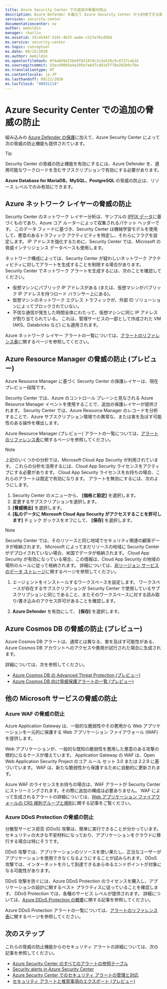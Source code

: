 ```yaml
---
title: Azure Security Center での追加の脅威の防止
description: Azure Defender を越えて Azure Security Center から利用できる脅威の防止について学習します
services: security-center
documentationcenter: na
author: memildin
manager: rkarlin
ms.assetid: 33c45447-3181-4b75-aa8e-c517e76cd50d
ms.service: security-center
ms.topic: conceptual
ms.date: 09/15/2020
ms.author: memildin
ms.openlocfilehash: 0f4a849af2be9f02187dc3cda526c9c4727cab1b
ms.sourcegitcommit: 53acd9895a4a395efa6d7cd41d7f78e392b9cfbe
ms.translationtype: HT
ms.contentlocale: ja-JP
ms.lasthandoff: 09/22/2020
ms.locfileid: "90931114"
---
```

# <a name="additional-threat-protections-in-azure-security-center"></a>Azure Security Center での追加の脅威の防止
組み込みの [Azure Defender の保護](azure-defender.md)に加えて、Azure Security Center によって次の脅威の防止機能も提供されています。

> [!TIP]
> Security Center の脅威の防止機能を有効にするには、Azure Defender を、適用可能なワークロードを含むサブスクリプションで有効にする必要があります。
>
> **Azure Database for MariaDB、MySQL、PostgreSQL** の脅威の防止は、リソース レベルでのみ有効にできます。


## <a name="threat-protection-for-azure-network-layer"></a>Azure ネットワーク レイヤーの脅威の防止 <a name="network-layer"></a>
Security Center のネットワーク レイヤー分析は、サンプルの [IPFIX データ](https://en.wikipedia.org/wiki/IP_Flow_Information_Export)に基づくものであり、Azure コア ルーターによって収集されるパケット ヘッダーです。 このデータ フィードに基づき、Security Center は機械学習モデルを使用して、悪意のあるトラフィック アクティビティを特定し、それらにフラグを設定します。 IP アドレスを強化するために、Security Center では、Microsoft の脅威インテリジェンス データベースも使用します。

ネットワーク構成によっては、Security Center が疑わしいネットワーク アクティビティに対してアラートを生成することを制限する場合があります。 Security Center でネットワーク アラートを生成するには、次のことを確認してください。
- 仮想マシンにパブリック IP アドレスがある (または、仮想マシンがパブリック IP アドレスを持つロード バランサー上にある)。
- 仮想マシンのネットワーク エグレス トラフィックが、外部 ID ソリューションによってブロックされていない。
- 不信な通信が発生した時間全体にわたって、仮想マシンに同じ IP アドレスが割り当てられている。 これは、管理サービスの一部として作成された VM (AKS、Databricks など) にも適用されます。

Azure ネットワーク レイヤー アラートの一覧については、[アラートのリファレンス表](alerts-reference.md#alerts-azurenetlayer)に関するページを参照してください。


## <a name="threat-protection-for-azure-resource-manager-preview"></a>Azure Resource Manager の脅威の防止 (プレビュー)<a name ="management-layer"></a>
Azure Resource Manager に基づく Security Center の保護レイヤーは、現在プレビュー段階です。

Security Center では、Azure のコントロール プレーンと見なされる Azure Resource Manager イベントを使用することで、追加の保護レイヤーが提供されます。 Security Center では、Azure Resource Manager のレコードを分析することで、Azure サブスクリプション環境での異常な、または害を及ぼす可能性のある操作を検出します。

Azure Resource Manager (プレビュー) アラートの一覧については、[アラートのリファレンス表](alerts-reference.md#alerts-azureresourceman)に関するページを参照してください。


>[!NOTE]
> 上記のいくつかの分析では、Microsoft Cloud App Security が利用されています。 これらの分析を活用するには、Cloud App Security ライセンスをアクティブにする必要があります。 Cloud App Security ライセンスをお持ちの場合、これらのアラートは既定で有効になります。 アラートを無効にするには、次のようにします。
>
> 1. Security Center のメニューから、 **[価格と設定]** を選択します。
> 1. 変更するサブスクリプションを選択します。
> 1. **[脅威検出]** を選択します。
> 1. **[私のデータに Microsoft Cloud App Security がアクセスすることを許可します]** チェック ボックスをオフにして、 **[保存]** を選択します。


>[!NOTE]
>Security Center では、そのリソースと同じ地域でセキュリティ関連の顧客データが格納されます。 Microsoft によってまだリソースの地域に Security Center がデプロイされていない場合、米国でデータが格納されます。 Cloud App Security が有効になっている場合、この情報は、Cloud App Security の地域の場所のルールに従って格納されます。 詳細については、[非リージョン サービスのデータ ストレージ](https://azuredatacentermap.azurewebsites.net/)に関するページを参照してください。

1. エージェントをインストールするワークスペースを設定します。 ワークスペースが存在するサブスクリプションが Security Center で使用しているサブスクリプションと同じであること、またそのワークスペースに対する読み取り/書き込みのアクセス許可があることを確認します。

1. **Azure Defender** を有効にして、 **[保存]** を選択します。


## <a name="threat-protection-for-azure-cosmos-db-preview"></a>Azure Cosmos DB の脅威の防止 (プレビュー)<a name="cosmos-db"></a>

Azure Cosmos DB アラートは、通常とは異なる、害を及ぼす可能性がある、Azure Cosmos DB アカウントへのアクセスや悪用が試行された場合に生成されます。

詳細については、次を参照してください。

* [Azure Cosmos DB の Advanced Threat Protection (プレビュー)](../cosmos-db/cosmos-db-advanced-threat-protection.md)
* [Azure Cosmos DB 向け脅威保護アラートの一覧 (プレビュー)](alerts-reference.md#alerts-azurecosmos)



## <a name="threat-protection-for-other-microsoft-services"></a>他の Microsoft サービスの脅威の防止 <a name="alerts-other"></a>

### <a name="threat-protection-for-azure-waf"></a>Azure WAF の脅威の防止 <a name="azure-waf"></a>

Azure Application Gateway は、一般的な脆弱性やその悪用から Web アプリケーションを一元的に保護する Web アプリケーション ファイアウォール (WAF) を提供します。

Web アプリケーションが、一般的な既知の脆弱性を悪用した悪意のある攻撃の標的になるケースが増えています。 Application Gateway の WAF は、Open Web Application Security Project のコア ルール セット 3.0 または 2.2.9 に基づいています。 WAF は、新たな脆弱性から保護するために自動的に更新されます。 

Azure WAF のライセンスをお持ちの場合は、WAF アラートが Security Center にストリーミングされます。その際に追加の構成は必要ありません。 WAF によって生成されるアラートの詳細については、[Web アプリケーション ファイアウォールの CRS 規則グループと規則](../web-application-firewall/ag/application-gateway-crs-rulegroups-rules.md?tabs=owasp31#crs911-31)に関する記事をご覧ください。


### <a name="threat-protection-for-azure-ddos-protection"></a>Azure DDoS Protection の脅威の防止 <a name="azure-ddos"></a>

分散型サービス拒否 (DDoS) 攻撃は、簡単に実行できることが分かっています。 セキュリティの大きな不安材料になっており、アプリケーションをクラウドに移行する場合は特にそうです。 

DDoS 攻撃では、アプリケーションのリソースを使い果たし、正当なユーザーがアプリケーションを使用できなくなるようにすることが試みられます。 DDoS 攻撃では、インターネットを介して到達できるあらゆるエンドポイントが対象になる可能性があります。

DDoS 攻撃を防ぐには、Azure DDoS Protection のライセンスを購入し、アプリケーションの設計に関するベスト プラクティスに従っていることを確認します。 DDoS Protection では、各種のサービス レベルが提供されます。 詳細については、[Azure DDoS Protection の概要](https://docs.microsoft.com/azure/virtual-network/ddos-protection-overview)に関する記事を参照してください。

Azure DDoS Protection アラートの一覧については、[アラートのリファレンス表](alerts-reference.md#alerts-azureddos)に関するページを参照してください。


## <a name="next-steps"></a>次のステップ
これらの脅威の防止機能からのセキュリティ アラートの詳細については、次の記事を参照してください。

* [Azure Security Center のすべてのアラートの参照テーブル](alerts-reference.md)
* [Security alerts in Azure Security Center](security-center-alerts-overview.md)
* [Azure Security Center でのセキュリティ アラートの管理と対応](security-center-managing-and-responding-alerts.md)
* [セキュリティ アラートと推奨事項のエクスポート (プレビュー)](continuous-export.md)